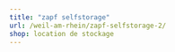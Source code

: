 ```yaml
---
title: "zapf selfstorage"
url: /weil-am-rhein/zapf-selfstorage-2/
shop: location de stockage
---
```

